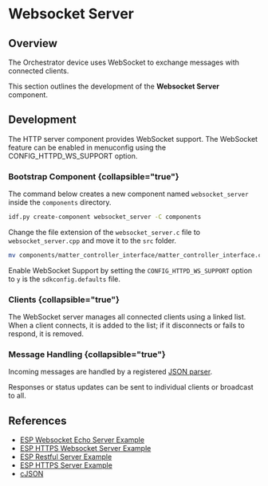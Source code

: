 # Websocket Server

## Overview

The Orchestrator device uses WebSocket to exchange messages with connected clients.

This section outlines the development of the **Websocket Server** component.

## Development

The HTTP server component provides WebSocket support. The WebSocket feature can be enabled in menuconfig using the
CONFIG_HTTPD_WS_SUPPORT option.

### Bootstrap Component {collapsible="true"}

The command below creates a new component named `websocket_server` inside the `components` directory.

```Bash
idf.py create-component websocket_server -C components
```

Change the file extension of the `websocket_server.c` file to `websocket_server.cpp` and move it
to the `src` folder.

```Bash
mv components/matter_controller_interface/matter_controller_interface.c components/matter_controller_interface/src/matter_controller_interface.cpp
```

Enable WebSocket Support by setting the `CONFIG_HTTPD_WS_SUPPORT` option to `y` is the `sdkconfig.defaults` file.

### Clients {collapsible="true"}

The WebSocket server manages all connected clients using a linked list. When a client connects, it is added to the list;
if it disconnects or fails to respond, it is removed. 

### Message Handling {collapsible="true"}

Incoming messages are handled by a registered [JSON parser](Messages.md).

Responses or status updates can be sent to individual clients or broadcast to all. 

## References

- [ESP Websocket Echo Server Example](https://github.com/espressif/esp-idf/tree/master/examples/protocols/http_server/ws_echo_server)
- [ESP HTTPS Websocket Server Example](https://github.com/espressif/esp-idf/tree/master/examples/protocols/https_server/wss_server)
- [ESP Restful Server Example](https://github.com/espressif/esp-idf/tree/master/examples/protocols/http_server/restful_server)
- [ESP HTTPS Server Example](https://github.com/espressif/esp-idf/tree/master/examples/protocols/https_server/simple)
- [cJSON](https://github.com/espressif/esp-idf/tree/master/components/json)